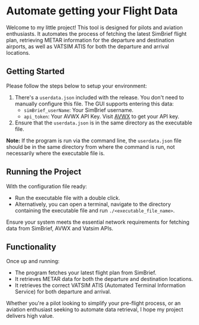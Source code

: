 # Automate getting your Flight Data

Welcome to my little project! This tool is designed for pilots and aviation enthusiasts.
It automates the process of fetching the latest SimBrief flight plan,
retrieving METAR information for the departure and destination airports,
as well as VATSIM ATIS for both the departure and arrival locations.

## Getting Started

Please follow the steps below to setup your environment:

1. There's a `userdata.json` included with the release.
   You don't need to manually configure this file.
   The GUI supports entering this data:
    - `simBrief_userName`: Your SimBrief username.
    - `api_token`: Your AVWX API Key.
      Visit [AVWX](https://account.avwx.rest/getting-started) to get your API key.
2. Ensure that the `userdata.json` is in the same directory as the executable file.

**Note:** If the program is run via the command line, the `userdata.json`
file should be in the same directory from where the command is run,
not necessarily where the executable file is.

## Running the Project

With the configuration file ready:

- Run the executable file with a double click.
- Alternatively, you can open a terminal,
  navigate to the directory containing the executable file
  and run `./<executable_file_name>`.

Ensure your system meets the essential network requirements
for fetching data from SimBrief, AVWX and Vatsim APIs.

## Functionality

Once up and running:

- The program fetches your latest flight plan from SimBrief.
- It retrieves METAR data for both the departure and destination locations.
- It retrieves the correct VATSIM ATIS (Automated Terminal Information Service)
  for both departure and arrival.

Whether you're a pilot looking to simplify your pre-flight process,
or an aviation enthusiast seeking to automate data retrieval,
I hope my project delivers high value.
